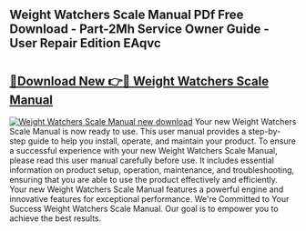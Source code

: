 ## Weight Watchers Scale Manual PDf Free Download - Part-2Mh Service Owner Guide - User Repair Edition EAqvc

# <h2><a href="http://bc36006.oget.top/?id=Weight+Watchers+Scale+Manual">🔗Download New 👉🔴 Weight Watchers Scale Manual</a></h2>

[![Weight Watchers Scale Manual new download](https://i.imgur.com/5g1atiW.png)](http://bc36006.oget.top/?id=Weight+Watchers+Scale+Manual)
Your new Weight Watchers Scale Manual is now ready to use. This user manual provides a step-by-step guide to help you install, operate, and maintain your product. To ensure a successful experience with your new Weight Watchers Scale Manual, please read this user manual carefully before use. It includes essential information on product setup, operation, maintenance, and troubleshooting, ensuring that you are able to use the product effectively and efficiently. Your new Weight Watchers Scale Manual features a powerful engine and innovative features for exceptional performance. We're Committed to Your Success Weight Watchers Scale Manual. Our goal is to empower you to achieve the best results.
